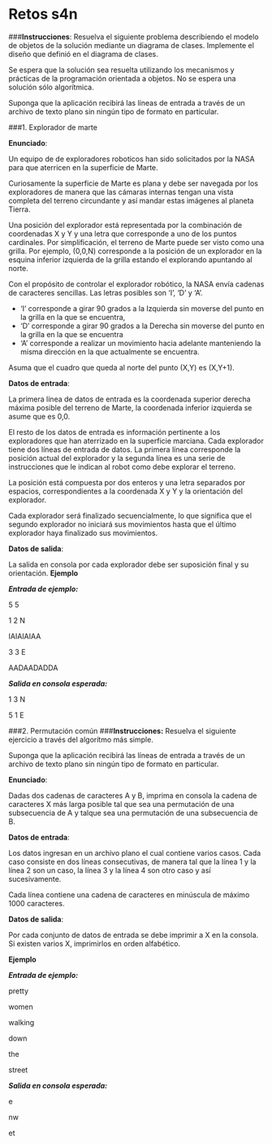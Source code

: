 Retos s4n
===


###**Instrucciones**:
Resuelva el siguiente problema describiendo el modelo de objetos de la solución mediante un diagrama de clases. Implemente el diseño que definió en el diagrama de clases.

Se espera que la solución sea resuelta utilizando los mecanismos y prácticas de la programación orientada a objetos. No se espera una solución sólo algorítmica.

Suponga que la aplicación recibirá las líneas de entrada a través de un archivo de texto plano sin ningún tipo de formato en particular.

###1. Explorador de marte

**Enunciado**:

Un equipo de de exploradores roboticos han sido solicitados por la NASA para que aterricen en la superficie de Marte.

Curiosamente la superficie de Marte es plana y debe ser navegada por los exploradores de manera que las cámaras internas tengan una vista completa del terreno circundante y así mandar estas imágenes al planeta Tierra.

Una posición del explorador está representada por la combinación de coordenadas X y Y y una letra que corresponde a uno de los puntos cardinales. Por simplificación, el terreno de Marte puede ser visto como una grilla. Por ejemplo, (0,0,N) corresponde a la posición de un explorador en la esquina inferior izquierda de la grilla estando el explorando apuntando al norte.

Con el propósito de controlar el explorador robótico, la NASA envía cadenas de caracteres sencillas. Las letras posibles son ‘I’, ‘D’ y ‘A’.

- ‘I’ corresponde a girar 90 grados a la Izquierda sin moverse del punto en la grilla en la que se encuentra, 
- ‘D’ corresponde a girar 90 grados a la Derecha sin moverse del punto en la grilla en la que se encuentra
- ‘A’ corresponde a realizar un movimiento hacia adelante manteniendo la misma dirección en la que actualmente se encuentra.

Asuma que el cuadro que queda al norte del punto (X,Y) es (X,Y+1).

**Datos de entrada**:

La primera línea de datos de entrada es la coordenada superior derecha máxima posible del terreno de Marte, la coordenada inferior izquierda se asume que es 0,0.

El resto de los datos de entrada es información pertinente a los exploradores que han aterrizado en la superficie marciana. Cada explorador tiene dos líneas de entrada de datos. La primera línea corresponde la posición actual del explorador y la segunda línea es una serie de instrucciones que le indican al robot como debe explorar el terreno.

La posición está compuesta por dos enteros y una letra separados por espacios, correspondientes a la coordenada X y Y y la orientación del explorador.

Cada explorador será finalizado secuencialmente, lo que significa que el segundo explorador no iniciará sus movimientos hasta que el último explorador haya finalizado sus movimientos.

**Datos de salida**:

La salida en consola por cada explorador debe ser suposición final y su orientación.
**Ejemplo**

***Entrada de ejemplo:***

5 5

1 2 N

IAIAIAIAA

3 3 E

AADAADADDA


***Salida en consola esperada:***

1 3 N

5 1 E


###2. Permutación común
###**Instrucciones:**
Resuelva el siguiente ejercicio a través del algorítmo más simple.

Suponga que la aplicación recibirá las líneas de entrada a través de un archivo de texto plano sin ningún tipo de formato en particular.

**Enunciado**: 

Dadas dos cadenas de caracteres A y B, imprima en consola la cadena de caracteres X más larga posible tal que sea una permutación de una subsecuencia de A y talque sea una permutación de una subsecuencia de B.

**Datos de entrada**:

Los datos ingresan en un archivo plano el cual contiene varios casos. Cada caso consiste en dos líneas consecutivas, de manera tal que la línea 1 y la línea 2 son un caso, la línea 3 y la línea 4 son otro caso y así sucesivamente. 

Cada línea contiene una cadena de caracteres en minúscula de máximo 1000 caracteres.

**Datos de salida**: 

Por cada conjunto de datos de entrada se debe imprimir a X en la consola. Si existen varios X, imprimirlos en orden alfabético. 

**Ejemplo**

***Entrada de ejemplo:***

pretty

women

walking

down

the

street

***Salida en consola esperada:***

e

nw

et
